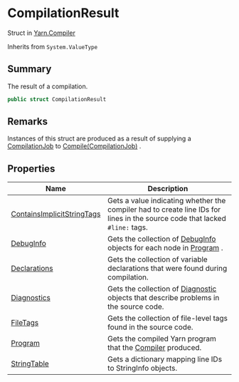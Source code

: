 # CompilationResult

Struct in [Yarn.Compiler](../)

Inherits from `System.ValueType`

## Summary

The result of a compilation.

```csharp
public struct CompilationResult
```

## Remarks

Instances of this struct are produced as a result of supplying a [CompilationJob](../yarn.compiler.compilationjob/) to [Compile(CompilationJob)](../yarn.compiler.compiler/yarn.compiler.compiler.compile.md) .

## Properties

| Name                                                                                        | Description                                                                                                                                                       |
| ------------------------------------------------------------------------------------------- | ----------------------------------------------------------------------------------------------------------------------------------------------------------------- |
| [ContainsImplicitStringTags](yarn.compiler.compilationresult.containsimplicitstringtags.md) | Gets a value indicating whether the compiler had to create line IDs for lines in the source code that lacked `#line:` tags.                                       |
| [DebugInfo](yarn.compiler.compilationresult.debuginfo.md)                                   | Gets the collection of [DebugInfo](yarn.compiler.compilationresult.debuginfo.md) objects for each node in [Program](yarn.compiler.compilationresult.program.md) . |
| [Declarations](yarn.compiler.compilationresult.declarations.md)                             | Gets the collection of variable declarations that were found during compilation.                                                                                  |
| [Diagnostics](yarn.compiler.compilationresult.diagnostics.md)                               | Gets the collection of [Diagnostic](../yarn.compiler.diagnostic/) objects that describe problems in the source code.                                              |
| [FileTags](yarn.compiler.compilationresult.filetags.md)                                     | Gets the collection of file-level tags found in the source code.                                                                                                  |
| [Program](yarn.compiler.compilationresult.program.md)                                       | Gets the compiled Yarn program that the [Compiler](../yarn.compiler.compiler/) produced.                                                                          |
| [StringTable](yarn.compiler.compilationresult.stringtable.md)                               | Gets a dictionary mapping line IDs to StringInfo objects.                                                                                                         |
